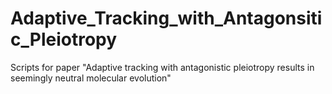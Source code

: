 # Adaptive_Tracking_with_Antagonsitic_Pleiotropy
Scripts for paper "Adaptive tracking with antagonistic pleiotropy results in seemingly neutral molecular evolution"
